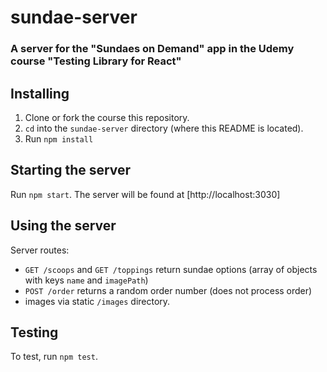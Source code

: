 # sundae-server

### A server for the "Sundaes on Demand" app in the Udemy course "Testing Library for React"

## Installing

1. Clone or fork the course this repository.
2. `cd` into the `sundae-server` directory (where this README is located).
3. Run `npm install`

## Starting the server

Run `npm start`. The server will be found at [http://localhost:3030]

## Using the server

Server routes:

- `GET /scoops` and `GET /toppings` return sundae options (array of objects with keys `name` and `imagePath`)
- `POST /order` returns a random order number (does not process order)
- images via static `/images` directory.

## Testing

To test, run `npm test`.
